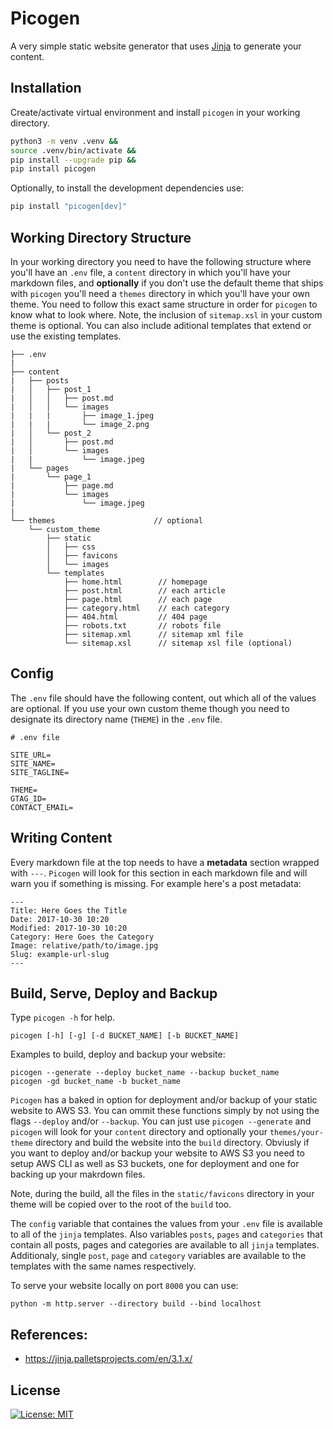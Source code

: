 # Picogen

A very simple static website generator that uses [Jinja](https://jinja.palletsprojects.com/en/3.1.x/) to generate your content.


## Installation

Create/activate virtual environment and install `picogen` in your working directory.

``` bash
python3 -m venv .venv &&
source .venv/bin/activate &&
pip install --upgrade pip &&
pip install picogen
```

Optionally, to install the development dependencies use:
``` bash
pip install "picogen[dev]"
```

## Working Directory Structure

In your working directory you need to have the following structure where you'll have an `.env` file, a `content` directory in which you'll have your markdown files, and **optionally** if you don't use the default theme that ships with `picogen` you'll need a `themes` directory in which you'll have your own theme. You need to follow this exact same structure in order for `picogen` to know what to look where. Note, the inclusion of `sitemap.xsl` in your custom theme is optional. You can also include aditional templates that extend or use the existing templates.

```
├── .env
|
├── content
|   ├── posts
|   │   ├── post_1
|   │   │   ├── post.md
|   │   │   └── images
|   |   |       ├── image_1.jpeg
|   |   |       └── image_2.png
|   │   └── post_2
|   │       ├── post.md
|   │       └── images
|   |           └── image.jpeg
|   └── pages
|       └── page_1
|           ├── page.md
|           └── images
|               └── image.jpeg
|
└── themes                      // optional
    └── custom_theme
        ├── static
        │   ├── css
        │   ├── favicons
        │   └── images
        └── templates
            ├── home.html        // homepage
            ├── post.html        // each article
            ├── page.html        // each page
            ├── category.html    // each category
            ├── 404.html         // 404 page
            ├── robots.txt       // robots file
            ├── sitemap.xml      // sitemap xml file
            └── sitemap.xsl      // sitemap xsl file (optional)
```

## Config

The `.env` file should have the following content, out which all of the values are optional. If you use your own custom theme though you need to designate its directory name (`THEME`) in the `.env` file.

```
# .env file

SITE_URL=
SITE_NAME=
SITE_TAGLINE=

THEME=
GTAG_ID=
CONTACT_EMAIL=
```

## Writing Content

Every markdown file at the top needs to have a **metadata** section wrapped with `---`. `Picogen` will look for this section in each markdown file and will warn you if something is missing. For example here's a post metadata:
```
---
Title: Here Goes the Title
Date: 2017-10-30 10:20
Modified: 2017-10-30 10:20
Category: Here Goes the Category
Image: relative/path/to/image.jpg
Slug: example-url-slug
---
```

## Build, Serve, Deploy and Backup

Type `picogen -h` for help.
```
picogen [-h] [-g] [-d BUCKET_NAME] [-b BUCKET_NAME]
```

Examples to build, deploy and backup your website:

```
picogen --generate --deploy bucket_name --backup bucket_name
picogen -gd bucket_name -b bucket_name
```

`Picogen` has a baked in option for deployment and/or backup of your static website to AWS S3. You can ommit these functions simply by not using the flags `--deploy` and/or `--backup`. You can just use `picogen --generate` and `picogen` will look for your `content` directory and optionally your `themes/your-theme` directory and build the website into the `build` directory. Obviusly if you want to deploy and/or backup your website to AWS S3 you need to setup AWS CLI as well as S3 buckets, one for deployment and one for backing up your makrdown files.

Note, during the build, all the files in the `static/favicons` directory in your theme will be copied over to the root of the `build` too.

The `config` variable that containes the values from your `.env` file is available to all of the `jinja` templates. Also variables `posts`, `pages` and `categories` that contain all posts, pages and categories are available to all `jinja` templates. Additionaly, single `post`, `page` and `category` variables are available to the templates with the same names respectively.

To serve your website locally on port `8000` you can use:
```
python -m http.server --directory build --bind localhost
```


## References:
- https://jinja.palletsprojects.com/en/3.1.x/


## License

[![License: MIT](https://img.shields.io/github/license/vlatan/picogen?label=License)](/LICENSE "License: MIT")